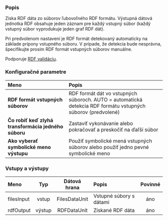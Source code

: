 ### Popis

Získa RDF dáta zo súborov ľubovoľného RDF formátu. Výstupná dátová jednotka RDF obsahuje jeden záznam pre každý vstupný súbor (každý vstupný súbor vyprodukuje jeden graf RDF dát).

Pri predvolenom nastavení je RDF formát detekovaný automaticky na základe prípony vstupného súboru. V prípade, že detekcia bude nesprávna, špecifikujte prosím RDF formát vstupných súborov manuálne.

Podporuje [RDF validáciu](https://grips.semantic-web.at/display/UDDOC/RDF+Validation).

### Konfiguračné parametre

| Meno | Popis |
|:----|:----|
|**RDF formát vstupných súborov** | RDF formát dát vo vstupných súboroch. AUTO = automatická detekcia RDF formátu vstupných súborov (predvolené) |
|**Čo robiť keď zlyhá transformácia jedného súboru** | Zastaviť vykonávanie alebo pokračovať a preskočiť na ďaľší súbor |
|**Ako vyberať symbolické meno výstupu** | Použiť symbolické mená vstupných súborov alebo použiť jedno pevné symbolické meno |

### Vstupy a výstupy ###

|Meno |Typ | Dátová hrana | Popis | Povinné |
|:--------|:------:|:------:|:-------------|:---------------------:|
|filesInput |vstup| FilesDataUnit | Vstupné súbory s dátami |áno|
|rdfOutput  |výstup| RDFDataUnit | Získané RDF dáta |áno|
